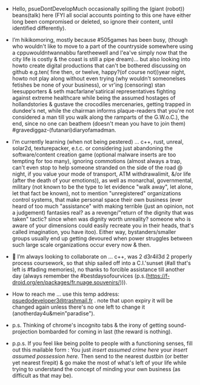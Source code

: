 - Hello, psueDontDevelopMuch occasionally spilling the (giant (robot)) beans(talk) here (FYI all social accounts pointing to this one have either long been compromised or deleted, so ignore their content, until identified differently).

- I’m hikikomoring, mostly because #505games has been busy, (though who wouldn't like to move to a part of the countryside somewhere using a cppuwouldntwannabbu faretheewell and l'ea've simply now that the city life is costly & the coast is still a pipe dream)... but also looking into howto create digital productions that can't be bothered discussing on github e.g.ten( fine then, or twelve, happy?(of course not))year night, howto not play along without even trying (why wouldn't someonelses fetishes be none of your business), or vr'ing (censoring) stan leesupporters & seth macfarlane'satirical representatives fighting against extreme healthcare while being the assumed hostages of hollandstories & gustave the crocodiles mercenaries, getting trapped in dundee's net, while the chairman informs plaque-readers that you're not considered a man till you walk along the ramparts of the G.W.o.C.), the end, since no one can beathem (doesn't mean you have to join them) #gravediggaz-(futanari)diaryofamadman.

- I’m currently learning (when not being pestered) ... c++, rust, unreal, solar2d, texturepacker, e.t.c. or considering just abandoning the software/content creation game (optional malware inserts are too tempting for too many), ignoring commotions (almost always a trap, can't even stop to help someone stranded on the side of the road @ night, if you value your mode of transport, ATM withdrawalimit, &/or life (after the death of your emotions)), as well as monarchal, governmental, military (not known to be the type to let evidence "walk away", let alone, let that fact be known), not to mention "unregistered" organizations control systems, that make personal space their own business (ever heard of too much "assistance" with making terrible (just an opinion, not a judgement) fantasies real? as a revenge/"return of the dignity that was taken" tactic? since when was dignity worth unreality? someone who is aware of your dimensions could easily recreate you in their heads, that's called imagination, you have itoo). Either way, bystanders/smaller groups usually end up getting devoured when power struggles between such large scale organizations occur every now & then.

- 💞️ I’m always looking to collaborate on ... c++, was 2 d3r4il3d 2 properly process coursework, so that ship sailed off into a C.I.'sunset (#all that's left is #fading memories), no thanks to forcible assistance till another day (always remember the #bestdaysofourvices (p.s.(https://f-droid.org/en/packages/fr.nuage.souvenirs/))).

- How to reach me ... use this temp address: psuedodeveloper3@trashmail.fr . note that upon expiry it will be changed again unless there's no one left to change it (anotherday4u&mein"paradise").

- p.s. Thinking of chrome's incognito tabs & the irony of getting sound-projection bombarded for coming in last (the reward is nothing).

- p.p.s. If you feel like being polite to people with a functioning senses, fill out this mailable form : You just *insert assumed crime here* your *insert assumed possession here*. Then send to the nearest dustbin (or better yet nearest firepit) & go make the most of what's left of your life while trying to understand the concept of minding your own business (as difficult as that may be).

<!---
psueDoDeveloper/psueDoDeveloper is a ✨ special ✨ repository because its `README.md` (this file) appears on your GitHub profile.
You can click the Preview link to take a look at your changes.
--->
